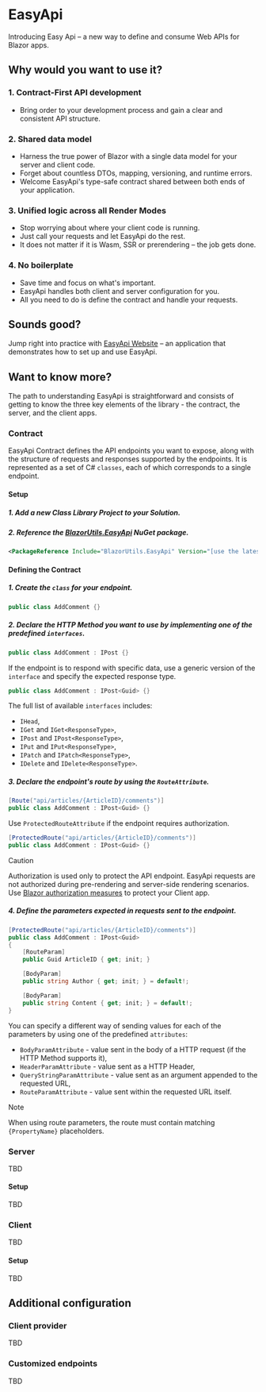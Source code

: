 # EasyApi
Introducing Easy Api – a new way to define and consume Web APIs for Blazor apps. 

## Why would you want to use it?

### 1. Contract-First API development
- Bring order to your development process and gain a clear and consistent API structure.

### 2. Shared data model
- Harness the true power of Blazor with a single data model for your server and client code.  
- Forget about countless DTOs, mapping, versioning, and runtime errors.  
- Welcome EasyApi's type-safe contract shared between both ends of your application.

### 3. Unified logic across all Render Modes
- Stop worrying about where your client code is running.  
- Just call your requests and let EasyApi do the rest.  
- It does not matter if it is Wasm, SSR or prerendering – the job gets done.

### 4. No boilerplate
- Save time and focus on what's important.  
- EasyApi handles both client and server configuration for you.  
- All you need to do is define the contract and handle your requests.

## Sounds good? 
Jump right into practice with [EasyApi Website](https://github.com/bpawluk/EasyApiWebsite) – an application that demonstrates how to set up and use EasyApi.

## Want to know more? 
The path to understanding EasyApi is straightforward and consists of getting to know the three key elements of the library - the contract, the server, and the client apps.

### Contract
EasyApi Contract defines the API endpoints you want to expose, along with the structure of requests and responses supported by the endpoints. It is represented as a set of C# ```classes```, each of which corresponds to a single endpoint.

#### Setup
##### 1. Add a new Class Library Project to your Solution.
##### 2. Reference the [BlazorUtils.EasyApi](https://www.nuget.org/packages/BlazorUtils.EasyApi) NuGet package.
```xml
<PackageReference Include="BlazorUtils.EasyApi" Version="[use the latest version here]" />
```

#### Defining the Contract

##### 1. Create the ```class``` for your endpoint.

```csharp
public class AddComment {}
```

##### 2. Declare the HTTP Method you want to use by implementing one of the predefined ```interfaces```.

```csharp
public class AddComment : IPost {}
```

If the endpoint is to respond with specific data, use a generic version of the ```interface``` and specify the expected response type.  

```csharp
public class AddComment : IPost<Guid> {}
```

The full list of available ```interfaces``` includes: 
  - ```IHead```, 
  - ```IGet``` and ```IGet<ResponseType>```,
  - ```IPost``` and ```IPost<ResponseType>```, 
  - ```IPut``` and ```IPut<ResponseType>```, 
  - ```IPatch``` and ```IPatch<ResponseType>```, 
  - ```IDelete``` and ```IDelete<ResponseType>```.

##### 3. Declare the endpoint's route by using the ```RouteAttribute```.

```csharp
[Route("api/articles/{ArticleID}/comments")]
public class AddComment : IPost<Guid> {}
```

Use ```ProtectedRouteAttribute``` if the endpoint requires authorization.

```csharp
[ProtectedRoute("api/articles/{ArticleID}/comments")]
public class AddComment : IPost<Guid> {}
```

> [!CAUTION]
> Authorization is used only to protect the API endpoint. EasyApi requests are not authorized during pre-rendering and server-side rendering scenarios. Use [Blazor authorization measures](https://learn.microsoft.com/en-us/aspnet/core/blazor/security/#authorization) to protect your Client app. 

##### 4. Define the parameters expected in requests sent to the endpoint.

```csharp
[ProtectedRoute("api/articles/{ArticleID}/comments")]
public class AddComment : IPost<Guid>
{
    [RouteParam]
    public Guid ArticleID { get; init; }

    [BodyParam]
    public string Author { get; init; } = default!;

    [BodyParam]
    public string Content { get; init; } = default!;
}
```

You can specify a different way of sending values for each of the parameters by using one of the predefined ```attributes```: 
- ```BodyParamAttribute``` - value sent in the body of a HTTP request (if the HTTP Method supports it), 
- ```HeaderParamAttribute``` - value sent as a HTTP Header, 
- ```QueryStringParamAttribute``` - value sent as an argument appended to the requested URL, 
- ```RouteParamAttribute``` - value sent within the requested URL itself.

> [!NOTE]  
> When using route parameters, the route must contain matching ```{PropertyName}``` placeholders.

### Server 
TBD

#### Setup
TBD

### Client
TBD

#### Setup
TBD

## Additional configuration

### Client provider
TBD

### Customized endpoints
TBD
